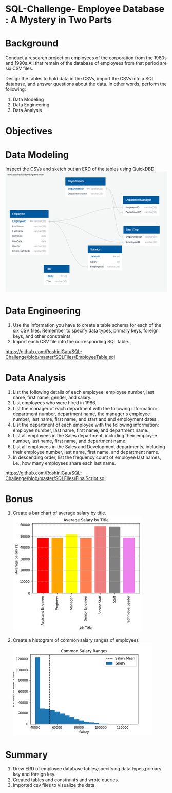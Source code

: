 # SQL-Challenge- Employee Database : A Mystery in Two Parts

# Background

Conduct a research project on employees of the corporation from the 1980s and 1990s.All that remain of the database of employees from that period are six CSV files.

Design the tables to hold data in the CSVs, import the CSVs into a SQL database, and answer questions about the data. In other words, perform the following:
1.  Data Modeling
2.  Data Engineering
3.  Data Analysis

# Objectives

# Data Modeling
Inspect the CSVs and sketch out an ERD of the tables using QuickDBD
![QuickDBD ER diagram](https://github.com/RoshiniGau/SQL-Challenge/blob/master/Images/SchemaDesign.png)

# Data Engineering
1. Use the information you have to create a table schema for each of the six CSV files. Remember to specify data types, primary keys, foreign keys, and other constraints.
2. Import each CSV file into the corresponding SQL table.

https://github.com/RoshiniGau/SQL-Challenge/blob/master/SQLFiles/EmployeeTable.sql

# Data Analysis
1. List the following details of each employee: employee number, last name, first name, gender, and salary.
2. List employees who were hired in 1986.
3. List the manager of each department with the following information: department number, department name, the manager's employee number, last name, first name, and start and end employment dates.
4. List the department of each employee with the following information: employee number, last name, first name, and department name.
5. List all employees in the Sales department, including their employee number, last name, first name, and department name.
6. List all employees in the Sales and Development departments, including their employee number, last name, first name, and department name.
7. In descending order, list the frequency count of employee last names, i.e., how many employees share each last name.

https://github.com/RoshiniGau/SQL-Challenge/blob/master/SQLFiles/FinalScript.sql

# Bonus
1. Create a bar chart of average salary by title.
![Average Salary by Title](https://github.com/RoshiniGau/SQL-Challenge/blob/master/Images/avg_salary_by_title.png)

2. Create a histogram of common salary ranges of employees
![Salary Ranges](https://github.com/RoshiniGau/SQL-Challenge/blob/master/Images/Common%20Salary%20Ranges.png)

# Summary
1. Drew ERD of employee database tables,specifying data types,primary key and foreign key.
2. Created tables and constraints and wrote queries.
3. Imported csv files to visualize the data.


 

